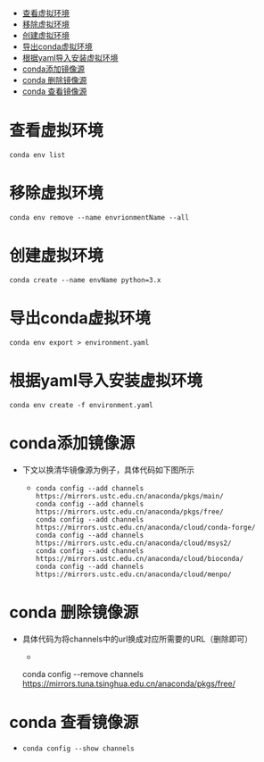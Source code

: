 <!-- START doctoc generated TOC please keep comment here to allow auto update -->
<!-- DON'T EDIT THIS SECTION, INSTEAD RE-RUN doctoc TO UPDATE -->


- [查看虚拟环境](#%E6%9F%A5%E7%9C%8B%E8%99%9A%E6%8B%9F%E7%8E%AF%E5%A2%83)
- [移除虚拟环境](#%E7%A7%BB%E9%99%A4%E8%99%9A%E6%8B%9F%E7%8E%AF%E5%A2%83)
- [创建虚拟环境](#%E5%88%9B%E5%BB%BA%E8%99%9A%E6%8B%9F%E7%8E%AF%E5%A2%83)
- [导出conda虚拟环境](#%E5%AF%BC%E5%87%BAconda%E8%99%9A%E6%8B%9F%E7%8E%AF%E5%A2%83)
- [根据yaml导入安装虚拟环境](#%E6%A0%B9%E6%8D%AEyaml%E5%AF%BC%E5%85%A5%E5%AE%89%E8%A3%85%E8%99%9A%E6%8B%9F%E7%8E%AF%E5%A2%83)
- [conda添加镜像源](#conda%E6%B7%BB%E5%8A%A0%E9%95%9C%E5%83%8F%E6%BA%90)
- [conda 删除镜像源](#conda-%E5%88%A0%E9%99%A4%E9%95%9C%E5%83%8F%E6%BA%90)
- [conda 查看镜像源](#conda-%E6%9F%A5%E7%9C%8B%E9%95%9C%E5%83%8F%E6%BA%90)

<!-- END doctoc generated TOC please keep comment here to allow auto update -->

# 查看虚拟环境

```
conda env list
```

# 移除虚拟环境

```
conda env remove --name envrionmentName --all
```

# 创建虚拟环境

```
conda create --name envName python=3.x
```

# 导出conda虚拟环境

```
conda env export > environment.yaml
```

# 根据yaml导入安装虚拟环境

```
conda env create -f environment.yaml
```

# conda添加镜像源

- 下文以换清华镜像源为例子，具体代码如下图所示	

  - ```
    conda config --add channels https://mirrors.ustc.edu.cn/anaconda/pkgs/main/
    conda config --add channels https://mirrors.ustc.edu.cn/anaconda/pkgs/free/
    conda config --add channels https://mirrors.ustc.edu.cn/anaconda/cloud/conda-forge/
    conda config --add channels https://mirrors.ustc.edu.cn/anaconda/cloud/msys2/
    conda config --add channels https://mirrors.ustc.edu.cn/anaconda/cloud/bioconda/
    conda config --add channels https://mirrors.ustc.edu.cn/anaconda/cloud/menpo/

# conda 删除镜像源

- 具体代码为将channels中的url换成对应所需要的URL（删除即可）	

	- ```
  conda config --remove channels  https://mirrors.tuna.tsinghua.edu.cn/anaconda/pkgs/free/

# conda 查看镜像源

- ```
  conda config --show channels
  ```

  
